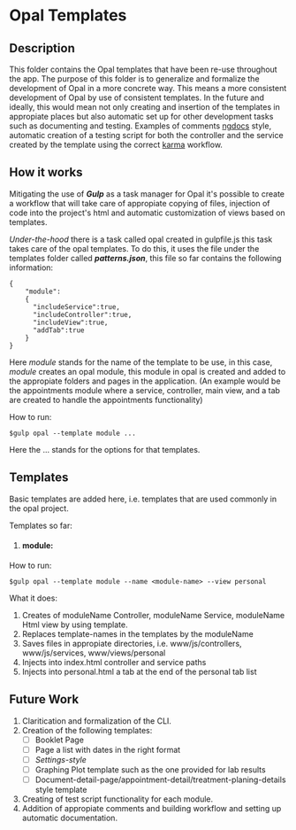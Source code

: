 # Opal Templates

## Description

This folder contains the Opal templates that have been re-use throughout the app. The purpose of this folder is to generalize and formalize the development of Opal in a more concrete way. This means a more consistent development of Opal by use of consistent templates. In the future and ideally, this would mean not only creating and insertion of the templates in appropiate places but also automatic set up for other development tasks such as documenting and testing. Examples of comments [ngdocs](https://github.com/angular/angular.js/wiki/Writing-AngularJS-Documentation) style, automatic creation of a testing script for both the controller and the service created by the template using the correct [karma](https://karma-runner.github.io/1.0/index.html) workflow.

## How it works
Mitigating the use of ***Gulp*** as a task manager for Opal it's possible to create a workflow that will take care of appropiate copying of files, injection of code into the project's html and automatic customization of views based on templates. 


_Under-the-hood_ there is a task called opal created in gulpfile.js this task takes care of the opal templates. To do this, it uses the file under the templates folder called ***patterns.json***, this file so far contains the following information:
```
{
    "module":
    {
      "includeService":true,
      "includeController":true,
      "includeView":true,
      "addTab":true
    }
}
```
Here _module_ stands for the name of the template to be use, in this case, _module_ creates an opal module, this module  in opal is created and added to the appropiate folders and pages in the application.
(An example would be the appointments module where a service, controller, main view, and a tab are created to handle the appointments functionality)

How to run:
```
$gulp opal --template module ...
```
Here the ... stands for the options for that templates.
## Templates
Basic templates are added here, i.e. templates that are used commonly in the opal project.

Templates so far:
1. #### module:
How to run:
```
$gulp opal --template module --name <module-name> --view personal 
```
What it does:
1. Creates of moduleName Controller, moduleName Service, moduleName Html view by using template.
2. Replaces template-names in the templates by the moduleName
3. Saves files in appropiate directories, i.e. www/js/controllers, www/js/services, www/views/personal
4. Injects into index.html controller and service paths
5. Injects into personal.html a tab at the end of the personal tab list


## Future Work
1. Claritication and formalization of the CLI.
2. Creation of the following templates:
    - [ ] Booklet Page
    - [ ] Page a list with dates in the right format
    - [ ] _Settings-style_
    - [ ] Graphing Plot template such as the one provided for lab results
    - [ ] Document-detail-page/appointment-detail/treatment-planing-details style template

3. Creating of test script functionality for each module.
4. Addition of appropiate comments and building workflow and setting up automatic documentation.

